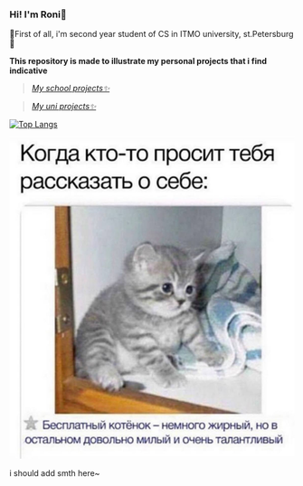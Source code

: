 ### Hi! I'm Roni🌸

🌱First of all, i'm second year student of CS in ITMO university, st.Petersburg🌱

**This repository is made to illustrate my personal projects that i find indicative**


>[_My school projects✨_](https://github.com/Roni42/c-graphics/blob/main/README.md) <!-- \x03, cgsg forever -->

>[_My uni projects✨_](https://github.com/Roni42/cpp-course/blob/main/README.md)


[![Top Langs](https://github-readme-stats.vercel.app/api/top-langs/?username=Roni42)](https://github.com/Roni42/ithub-readme-stats)


![Alt text](https://github.com/Roni42/Roni42/blob/main/me.jpg?raw=true)


i should add smth here~
